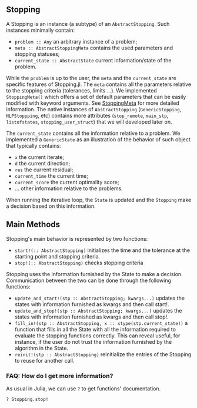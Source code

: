 ## Stopping

A Stopping is an instance (a subtype) of an `AbstractStopping`. Such instances minimally contain:
-  `problem :: Any` an arbitrary instance of a problem;
-  `meta :: AbstractStoppingMeta` contains the used parameters and stopping statuses;
-  `current_state :: AbstractState` current information/state of the problem.

While the `problem` is up to the user, the `meta` and the `current_state` are specific features of Stopping.jl.
The `meta` contains all the parameters relative to the stopping criteria (tolerances, limits ...). We implemented
`StoppingMeta()` which offers a set of default parameters that can be easily modified with keyword arguments. See [StoppingMeta](https://github.com/vepiteski/Stopping.jl/blob/master/src/Stopping/StoppingMetamod.jl) for more detailed information. The native instances of `AbstractStopping` (`GenericStopping`, `NLPStoppping`, etc) contains more attributes (`stop_remote`, `main_stp`, `listofstates`, `stopping_user_struct`) that we will developed later on.

The `current_state` contains all the information relative to a problem. We implemented a `GenericState` as an
illustration of the behavior of such object that typically contains:
- `x` the current iterate;
- `d` the current direction;
- `res` the current residual;
- `current_time` the current time;
- `current_score` the current optimality score;
- ... other information relative to the problems.

When running the iterative loop, the `State` is updated and the `Stopping` make a decision based on this information.

## Main Methods

Stopping's main behavior is represented by two functions:
* `start!(:: AbstractStopping)` initializes the time and the tolerance at the starting point and stopping criteria.
* `stop!(:: AbstractStopping)` checks stopping criteria

Stopping uses the information furnished by the State to make a decision. Communication between the two can be done through the following functions:
* `update_and_start!(stp :: AbstractStopping; kwargs...)` updates the states with information furnished as kwargs and then call start!.
* `update_and_stop!(stp :: AbstractStopping; kwargs...)` updates the states with information furnished as kwargs and then call stop!.
* `fill_in!(stp :: AbstractStopping, x :: xtype(stp.current_state))` a function that fills in all the State with all the information required to evaluate the stopping functions correctly. This can reveal useful, for instance, if the user do not trust the information furnished by the algorithm in the State.
* `reinit!(stp :: AbstractStopping)` reinitialize the entries of the Stopping to reuse for another call.

### FAQ: How do I get more information?
As usual in Julia, we can use `?` to get functions' documentation.
```julia
? Stopping.stop!
```
